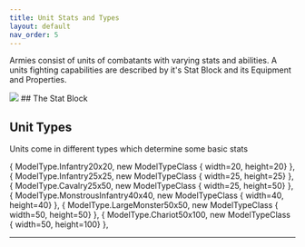 ```yaml
---
title: Unit Stats and Types
layout: default
nav_order: 5
---
```


Armies consist of units of combatants with varying stats and abilities. A units fighting capabilities are described by it's Stat Block and its Equipment and Properties.

<img style="float: center;" src="../assets/images/statblock.png">
## The Stat Block



## Unit Types
Units come in different types which determine some basic stats

  { ModelType.Infantry20x20, new ModelTypeClass { width=20, height=20} },
            { ModelType.Infantry25x25, new ModelTypeClass { width=25, height=25} },
            { ModelType.Cavalry25x50, new ModelTypeClass { width=25, height=50} },
            { ModelType.MonstrousInfantry40x40, new ModelTypeClass { width=40, height=40} },
            { ModelType.LargeMonster50x50, new ModelTypeClass { width=50, height=50} },
            { ModelType.Chariot50x100, new ModelTypeClass { width=50, height=100} },

----